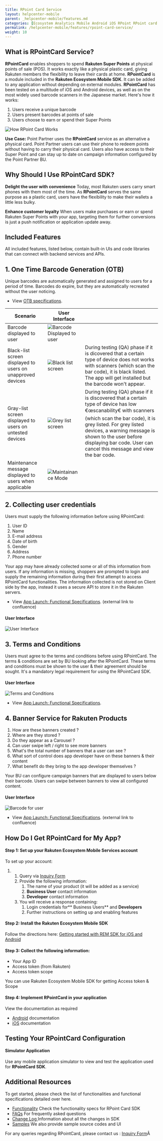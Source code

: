 ```yaml
---
title: RPoint Card Service
layout: helpcenter-mobile
parent: _helpcenter-mobile/features.md
categories: [Ecosystem Analytics Mobile Android iOS RPoint RPoint card service]
permalink: /helpcenter-mobile/features/rpoint-card-service/
weight: 10
---
```


## What is RPointCard Service?

**RPointCard** enables shoppers to spend **Rakuten Super Points** at physical points of sale (POS). It works exactly like a physical plastic card, giving Rakuten members the flexibility to leave their cards at home. **RPointCard** is a module included in the **Rakuten Ecosystem Mobile SDK**. It can be added to any application without depending on external modules. **RPointCard** has been tested on a multitude of iOS and Android devices, as well as on the most widely used barcode scanners in the Japanese market. Here's how it works:

1.  Users receive a unique barcode
2.  Users present barcodes at points of sale
3.  Users choose to earn or spend their Super Points

![How RPoint Card Works](../images/img_rpointcard_banner.png)

**Use Case:** Point Partner uses the **RPointCard** service as an alternative a physical card. Point Partner users can use their phone to redeem points without having to carry their physical card. Users also have access to their Super Point and can stay up to date on campaign information configured by the Point Partner BU.

## Why Should I Use RPointCard SDK?

**Delight the user with convenience** Today, most Rakuten users carry smart phones with them most of the time. As **RPointCard** serves the same purpose as a plastic card, users have the flexibility to make their wallets a little less bulky. 

**Enhance customer loyalty** When users make purchases or earn or spend Rakuten Super Points with your app, targeting them for further conversions is just a push notification or application update away.

## Included Features

All included features, listed below, contain built-in UIs and code libraries that can connect with backend services and APIs.

## 1. One Time Barcode Generation (OTB)

Unique barcodes are automatically generated and assigned to users for a period of time. Barcodes do expire, but they are automatically recreated without the user noticing.

*   View [OTB specifications](https://confluence.rakuten-it.com/confluence/display/PPA/App+Launch%3A+Functional+Specs).


| Scenario | User Interface|  |
| -- | -- | -- |
| Barcode displayed to user  | ![Barcode Displayed to user](../images/img_rpointcard_barcode_displayed_to_user.png) | |
| Black-list screen displayed to users on unapproved devices | ![Black list screen ](../images/img_rpointcard_black_list_screen.png) | During testing (QA) phase if it is dicovered that a certain type of device does not works with scanners (which scan the bar code), it is black listed. The app will get installed but the barcode won't appear. |
| Gray-list screen displayed to users on untested devices | ![Grey list screen ](../images/img_rpointcard_grey_list_error.png) | During testing (QA) phase if it is discovered that a certain type of device has low €œscanability€ with scanners (which scan the bar code), it is grey listed. For grey listed devices, a warning message is shown to the user before displaying bar code. User can cancel this message and view the bar code. |
| Maintenance message displayed to users when applicable | ![Maintainance Mode](../images/img_rpointcard_maintainance_mode.png) | |


## 2. Collecting user credentials

Users must supply the following information before using RPointCard:

1.  User ID
2.  Name
3.  E-mail address
4.  Date of birth
5.  Gender
6.  Address
7.  Phone number

Your app may have already collected some or all of this information from users. If any information is missing, shoppers are prompted to login and supply the remaining information during their first attempt to access RPointCard functionalities. The information collected is not stored on Client side by the app, instead it uses a secure API to store it in the Rakuten servers.

*   View [App Launch: Functional Specifications](https://confluence.rakuten-it.com/confluence/display/PPA/App+Launch%3A+Functional+Specs). (external link to confluence)

#### User Interface

![User Interface](../images/img_rpointcard_user_credentials.png)

## 3. Terms and Conditions

Users must agree to the terms and conditions before using RPointCard. The terms & conditions are set by BU looking after the RPointCard. These terms and conditions must be shown to the user & their agreement should be sought. It's a mandatory legal requirement for using the RPointCard SDK.

#### User Interface

![Terms and Conditions](../images/img_rpointcard__terms_and_conditions_169_300.png)

*   View [App Launch: Functional Specifications](https://confluence.rakuten-it.com/confluence/display/PPA/App+Launch%3A+Functional+Specs).

## 4. Banner Service for Rakuten Products

1.  How are these banners created ?
2.  Where are they stored ?
3.  Do they appear as a Carousel ?
4.  Can user swipe left / right to see more banners
5.  What's the total number of banners that a user can see ?
6.  What sort of control does app developer have on these banners & their content
7.  What benefit do they bring to the app developer themselves ?

Your BU can configure campaign banners that are displayed to users below their barcode. Users can swipe between banners to view all configured content.

#### User Interface

![Barcode for user](../images/img_rpointcard_user_barcode_169_300.png)

*   View [App Launch: Functional Specifications](https://confluence.rakuten-it.com/confluence/display/PPA/App+Launch%3A+Functional+Specs). (external link to confluence)

## How Do I Get RPointCard for My App?

#### Step 1: Set up your Rakuten Ecosystem Mobile Services account

To set up your account:

1.  1.  Query via
[Inquiry Form](https://developers.rakuten.com/hc/en-us/requests/new?ticket_form_id=399907)
    2.  Provide the following information:
        1.  The name of your product (it will be added as a service)
        2.  **Business User** contact information
        3.  **Developer** contact information
    3.  You will receive a response containing:
        1.  Login credentials for** Business Users** and **Developers**
        2.  Further instructions on setting up and enabling features

#### Step 2: Install the Rakuten Ecosystem Mobile SDK

Follow the directions here: [Getting started with REM SDK for iOS and Android](../04_getting_started_with_rem_sdk)

#### Step 3: Collect the following information:

*   Your App ID
*   Access token (from Rakuten)
*   Access token scope

You can use Rakuten Ecosystem Mobile SDK for getting Access token & Scope

#### Step 4: Implement RPointCard in your application

View the documentation as required

*   [Android](https://confluence.rakuten-it.com/confluence/display/PPA/Android+RPointCard+SDK+Integration+Guide) documentation
*   [iOS](https://confluence.rakuten-it.com/confluence/display/PPA/iOS+RPointCard+SDK+Integration+Guide) documentation

## Testing Your RPointCard Configuration

#### Simulator Application

Use any mobile application simulator to view and test the application used for **RPointCard SDK**.

## Additional Resources

To get started, please check the list of functionalities and functional specifications detailed over here.

*   [Functionality](https://confluence.rakuten-it.com/confluence/display/PPA/01.+Functionality) Check the functionality specs for RPoint Card SDK
*   [FAQs](https://confluence.rakuten-it.com/confluence/display/PPA/04.+FAQ) For frequently asked questions
*   [Change Log ](https://confluence.rakuten-it.com/confluence/display/PPA/05.+Change+log) Information about all the changes in SDK
*   [Samples](https://confluence.rakuten-it.com/confluence/display/PPA/03.+Samples) We also provide sample source codes and UI

For any queries regarding RPointCard, please contact us :  [Inquiry Form](https://developers.rakuten.com/hc/en-us/requests/new?ticket_form_id=399907)Â  
